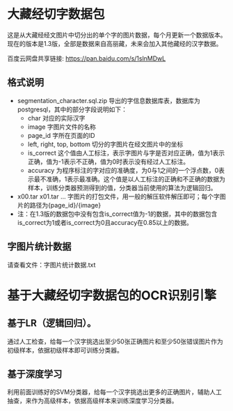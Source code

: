 # 大藏经切字数据包
这是从大藏经经文图片中切分出的单个字的图片数据，每个月更新一个数据版本。现在的版本是1.3版，全部是数据来自高丽藏，未来会加入其他藏经的汉字数据。

百度云网盘共享链接: https://pan.baidu.com/s/1slnMDwL

## 格式说明
- segmentation_character.sql.zip 导出的字信息数据库表，数据库为postgresql，其中的部分字段说明如下：
  - char 对应的实际汉字
  - image 字图片文件的名称
  - page_id 字所在页面的ID
  - left, right, top, bottom 切分的字图片在经文图片中的坐标
  - is_correct 这个值由人工标注，表示字图片与字是否对应正确，值为1表示正确，值为-1表示不正确，值为0时表示没有经过人工标注。
  - accuracy 为程序标注的字对应的准确度，为0与1之间的一个浮点数，0表示最不准确，1表示最准确。这个值是以人工标注的正确和不正确的数据为样本，训练分类器预测得到的值，分类器当前使用的算法为逻辑回归。
- x00.tar x01.tar ...   字图片的打包文件，用一般的解压软件解压即可；每个字图片的路径为{page_id}/{image}
- 注：在1.3版的数据包中没有包含is_correct值为-1的数据，其中的数据包含is_correct为1或者is_correct为0且accuracy在0.85以上的数据。

## 字图片统计数据
请查看文件：字图片统计数据.txt

# 基于大藏经切字数据包的OCR识别引擎
## 基于LR（逻辑回归）。
通过人工检查，给每一个汉字挑选出至少50张正确图片和至少50张错误图片作为初级样本，依据初级样本即可训练分类器。
## 基于深度学习
利用前面训练好的SVM分类器，给每一个汉字挑选出更多的正确图片，辅助人工抽查，来作为高级样本，依据高级样本来训练深度学习分类器。
